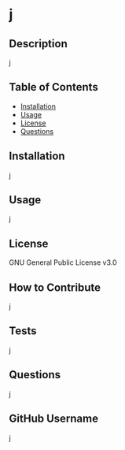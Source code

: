 # j

  ## Description
  
  j
  
  ## Table of Contents
  
  - [Installation](#installation)
  - [Usage](#usage)
  - [License](#license)
  - [Questions](#questions)
  
  ## Installation
  
  j
  
  ## Usage

  j
  
  ## License 

  GNU General Public License v3.0
  
  ## How to Contribute
  
  j

  ## Tests
  
  j

  ## Questions
  
  j

  ## GitHub Username

  j
